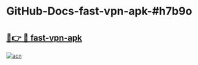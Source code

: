 # GitHub-Docs-fast-vpn-apk-#h7b9o

# <h2><a href="https://andorid.site?title=fast-vpn-apk&ref=07A">🔗👉 🔴 fast-vpn-apk</a></h2>

[![acn](https://github.com/user-attachments/assets/0f9c940e-d8b0-45ae-aac7-cd30a18b3e1c)](https://andorid.site?title=fast-vpn-apk&ref=07A)

